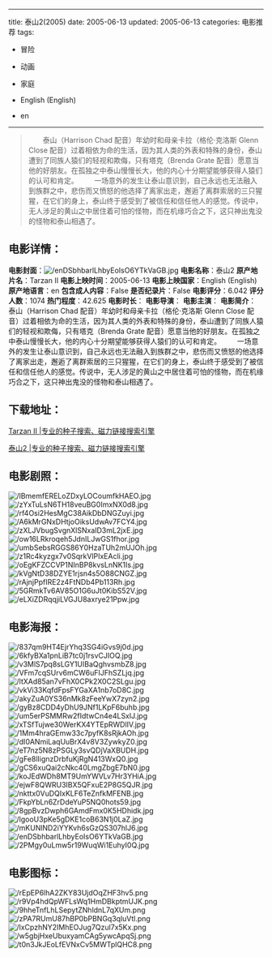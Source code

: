 
---
title: 泰山2(2005)
date: 2005-06-13
updated: 2005-06-13
categories: 电影推荐
tags:
- 冒险
- 动画
- 家庭

- English (English)
- en
---


> 　　泰山（Harrison Chad 配音）年幼时和母亲卡拉（格伦·克洛斯 Glenn Close 配音）过着相依为命的生活，因为其人类的外表和特殊的身份，泰山遭到了同族人猿们的轻视和欺侮，只有塔克（Brenda Grate 配音）愿意当他的好朋友。在孤独之中泰山慢慢长大，他的内心十分期望能够获得人猿们的认可和肯定。  　　一场意外的发生让泰山意识到，自己永远也无法融入到族群之中，悲伤而又愤怒的他选择了离家出走，邂逅了离群索居的三只猩猩，在它们的身上，泰山终于感受到了被信任和信任他人的感觉。传说中，无人涉足的黄山之中居住着可怕的怪物，而在机缘巧合之下，这只神出鬼没的怪物和泰山相遇了。

## **电影详情**：

**电影封面**：<img src="https://image.tmdb.org/t/p/w200/enDSbhbarlLhbyEoIsO6YTkVaGB.jpg" alt="/enDSbhbarlLhbyEoIsO6YTkVaGB.jpg" title="/enDSbhbarlLhbyEoIsO6YTkVaGB.jpg">
**电影名称**：泰山2
**原产地片名**：Tarzan II
**电影上映时间**：2005-06-13
**电影上映国家**：English (English)
**原产地语言**：en
**包含成人内容**：False
**是否纪录片**：False
**电影评分**：6.042
**评分人数**：1074
**热门程度**：42.625
**电影时长**：
**电影导演**：
**电影主演**：
**电影简介**：　　泰山（Harrison Chad 配音）年幼时和母亲卡拉（格伦·克洛斯 Glenn Close 配音）过着相依为命的生活，因为其人类的外表和特殊的身份，泰山遭到了同族人猿们的轻视和欺侮，只有塔克（Brenda Grate 配音）愿意当他的好朋友。在孤独之中泰山慢慢长大，他的内心十分期望能够获得人猿们的认可和肯定。  　　一场意外的发生让泰山意识到，自己永远也无法融入到族群之中，悲伤而又愤怒的他选择了离家出走，邂逅了离群索居的三只猩猩，在它们的身上，泰山终于感受到了被信任和信任他人的感觉。传说中，无人涉足的黄山之中居住着可怕的怪物，而在机缘巧合之下，这只神出鬼没的怪物和泰山相遇了。

## **下载地址**：
[Tarzan II |专业的种子搜索、磁力链接搜索引擎](https://movie.amd794.com:2083/?search=Tarzan%20II&ordering=&mode=match_phrase&page_size=10&page=1)

[泰山2 |专业的种子搜索、磁力链接搜索引擎](https://movie.amd794.com:2083/?search=%E6%B3%B0%E5%B1%B12&ordering=&mode=match_phrase&page_size=10&page=1)
 

## **电影剧照**：
<img src="https://image.tmdb.org/t/p/original/lBmemfERELoZDxyLOCoumfkHAEO.jpg" alt="/lBmemfERELoZDxyLOCoumfkHAEO.jpg" title="/lBmemfERELoZDxyLOCoumfkHAEO.jpg"><img src="https://image.tmdb.org/t/p/original/zYxTuLsN6TH18veuBG0ImxNX0d8.jpg" alt="/zYxTuLsN6TH18veuBG0ImxNX0d8.jpg" title="/zYxTuLsN6TH18veuBG0ImxNX0d8.jpg"><img src="https://image.tmdb.org/t/p/original/rf4Osi2HesMgC38AikDbDNGZuyi.jpg" alt="/rf4Osi2HesMgC38AikDbDNGZuyi.jpg" title="/rf4Osi2HesMgC38AikDbDNGZuyi.jpg"><img src="https://image.tmdb.org/t/p/original/A6kMrGNxDHtjoOiksUdwAv7FCY4.jpg" alt="/A6kMrGNxDHtjoOiksUdwAv7FCY4.jpg" title="/A6kMrGNxDHtjoOiksUdwAv7FCY4.jpg"><img src="https://image.tmdb.org/t/p/original/zXLJVbugSvgnXlSNxaID3mL2jxE.jpg" alt="/zXLJVbugSvgnXlSNxaID3mL2jxE.jpg" title="/zXLJVbugSvgnXlSNxaID3mL2jxE.jpg"><img src="https://image.tmdb.org/t/p/original/ow16LRkroqeh5JdnILJwGS1fhor.jpg" alt="/ow16LRkroqeh5JdnILJwGS1fhor.jpg" title="/ow16LRkroqeh5JdnILJwGS1fhor.jpg"><img src="https://image.tmdb.org/t/p/original/umbSebsRGGS86Y0HzaTUh2mUJOh.jpg" alt="/umbSebsRGGS86Y0HzaTUh2mUJOh.jpg" title="/umbSebsRGGS86Y0HzaTUh2mUJOh.jpg"><img src="https://image.tmdb.org/t/p/original/z1Rc4kyzgx7v0SqrkVlPIxEAcli.jpg" alt="/z1Rc4kyzgx7v0SqrkVlPIxEAcli.jpg" title="/z1Rc4kyzgx7v0SqrkVlPIxEAcli.jpg"><img src="https://image.tmdb.org/t/p/original/oEgKFZCCVP1NInBP8kvsLnNK1Is.jpg" alt="/oEgKFZCCVP1NInBP8kvsLnNK1Is.jpg" title="/oEgKFZCCVP1NInBP8kvsLnNK1Is.jpg"><img src="https://image.tmdb.org/t/p/original/kVgNtD38DZYE1rjsn4s5O88CNGZ.jpg" alt="/kVgNtD38DZYE1rjsn4s5O88CNGZ.jpg" title="/kVgNtD38DZYE1rjsn4s5O88CNGZ.jpg"><img src="https://image.tmdb.org/t/p/original/rAjnjPpfIRE2z4FtNDb4Pb113Rh.jpg" alt="/rAjnjPpfIRE2z4FtNDb4Pb113Rh.jpg" title="/rAjnjPpfIRE2z4FtNDb4Pb113Rh.jpg"><img src="https://image.tmdb.org/t/p/original/5GRmkTv6AV85O1G6uJt0KibS52V.jpg" alt="/5GRmkTv6AV85O1G6uJt0KibS52V.jpg" title="/5GRmkTv6AV85O1G6uJt0KibS52V.jpg"><img src="https://image.tmdb.org/t/p/original/eLXiZDRqqjiLVGJU8axrye21Ppw.jpg" alt="/eLXiZDRqqjiLVGJU8axrye21Ppw.jpg" title="/eLXiZDRqqjiLVGJU8axrye21Ppw.jpg">

## **电影海报**：
<img src="https://image.tmdb.org/t/p/original/837qm9HT4EjrYhq3SG4iGvs9j0d.jpg" alt="/837qm9HT4EjrYhq3SG4iGvs9j0d.jpg" title="/837qm9HT4EjrYhq3SG4iGvs9j0d.jpg"><img src="https://image.tmdb.org/t/p/original/6kfyBXa1pnLiB7tc0j1rsvCJIOQ.jpg" alt="/6kfyBXa1pnLiB7tc0j1rsvCJIOQ.jpg" title="/6kfyBXa1pnLiB7tc0j1rsvCJIOQ.jpg"><img src="https://image.tmdb.org/t/p/original/v3MlS7pq8sLGY1UIBaQghvsmbZ8.jpg" alt="/v3MlS7pq8sLGY1UIBaQghvsmbZ8.jpg" title="/v3MlS7pq8sLGY1UIBaQghvsmbZ8.jpg"><img src="https://image.tmdb.org/t/p/original/VFm7cqSUrv6mCW6uFIJFhSZLjq.jpg" alt="/VFm7cqSUrv6mCW6uFIJFhSZLjq.jpg" title="/VFm7cqSUrv6mCW6uFIJFhSZLjq.jpg"><img src="https://image.tmdb.org/t/p/original/ltXAd85an7vFhX0CPk2X0C2SLgu.jpg" alt="/ltXAd85an7vFhX0CPk2X0C2SLgu.jpg" title="/ltXAd85an7vFhX0CPk2X0C2SLgu.jpg"><img src="https://image.tmdb.org/t/p/original/vkVi33KqfdFpsFYGaXA1nb7oD8C.jpg" alt="/vkVi33KqfdFpsFYGaXA1nb7oD8C.jpg" title="/vkVi33KqfdFpsFYGaXA1nb7oD8C.jpg"><img src="https://image.tmdb.org/t/p/original/akyZuA0YS36nMk8zFeeYwX7zyn2.jpg" alt="/akyZuA0YS36nMk8zFeeYwX7zyn2.jpg" title="/akyZuA0YS36nMk8zFeeYwX7zyn2.jpg"><img src="https://image.tmdb.org/t/p/original/gyBz8CDD4yDhU9JNf1LKpF6buhb.jpg" alt="/gyBz8CDD4yDhU9JNf1LKpF6buhb.jpg" title="/gyBz8CDD4yDhU9JNf1LKpF6buhb.jpg"><img src="https://image.tmdb.org/t/p/original/um5erPSMMRw2fIdtwCn4e4LSxlJ.jpg" alt="/um5erPSMMRw2fIdtwCn4e4LSxlJ.jpg" title="/um5erPSMMRw2fIdtwCn4e4LSxlJ.jpg"><img src="https://image.tmdb.org/t/p/original/xTSfTujwe30WerKX4YTEpRWDlIV.jpg" alt="/xTSfTujwe30WerKX4YTEpRWDlIV.jpg" title="/xTSfTujwe30WerKX4YTEpRWDlIV.jpg"><img src="https://image.tmdb.org/t/p/original/1Mm4hraGEmw33c7pyfK8sRjkAOh.jpg" alt="/1Mm4hraGEmw33c7pyfK8sRjkAOh.jpg" title="/1Mm4hraGEmw33c7pyfK8sRjkAOh.jpg"><img src="https://image.tmdb.org/t/p/original/dI0ANmiLaqUuBrX4v8V3ZywkyZ0.jpg" alt="/dI0ANmiLaqUuBrX4v8V3ZywkyZ0.jpg" title="/dI0ANmiLaqUuBrX4v8V3ZywkyZ0.jpg"><img src="https://image.tmdb.org/t/p/original/eT7nz5N8zPSGLy3svQDjVaXBUDH.jpg" alt="/eT7nz5N8zPSGLy3svQDjVaXBUDH.jpg" title="/eT7nz5N8zPSGLy3svQDjVaXBUDH.jpg"><img src="https://image.tmdb.org/t/p/original/gFe8lIignzDrbfuKjRgN413WxQ0.jpg" alt="/gFe8lIignzDrbfuKjRgN413WxQ0.jpg" title="/gFe8lIignzDrbfuKjRgN413WxQ0.jpg"><img src="https://image.tmdb.org/t/p/original/gCS6xuQai2cNkc40LmgZbgE7bN0.jpg" alt="/gCS6xuQai2cNkc40LmgZbgE7bN0.jpg" title="/gCS6xuQai2cNkc40LmgZbgE7bN0.jpg"><img src="https://image.tmdb.org/t/p/original/koJEdWDh8MT9UmYWVLv7Hr3YHiA.jpg" alt="/koJEdWDh8MT9UmYWVLv7Hr3YHiA.jpg" title="/koJEdWDh8MT9UmYWVLv7Hr3YHiA.jpg"><img src="https://image.tmdb.org/t/p/original/ejwF8QWRU3IBX5QFxuE2P8G5QJR.jpg" alt="/ejwF8QWRU3IBX5QFxuE2P8G5QJR.jpg" title="/ejwF8QWRU3IBX5QFxuE2P8G5QJR.jpg"><img src="https://image.tmdb.org/t/p/original/nkttx0VuDQIxKLF6TeZnfkMFENB.jpg" alt="/nkttx0VuDQIxKLF6TeZnfkMFENB.jpg" title="/nkttx0VuDQIxKLF6TeZnfkMFENB.jpg"><img src="https://image.tmdb.org/t/p/original/FkpYbLn6ZrDdeYuP5NQ0hots59.jpg" alt="/FkpYbLn6ZrDdeYuP5NQ0hots59.jpg" title="/FkpYbLn6ZrDdeYuP5NQ0hots59.jpg"><img src="https://image.tmdb.org/t/p/original/8gpBvzDwph6GAmdFmx0K5HDhidk.jpg" alt="/8gpBvzDwph6GAmdFmx0K5HDhidk.jpg" title="/8gpBvzDwph6GAmdFmx0K5HDhidk.jpg"><img src="https://image.tmdb.org/t/p/original/lgooU3pKe5gDKE1coB63N1j0LaZ.jpg" alt="/lgooU3pKe5gDKE1coB63N1j0LaZ.jpg" title="/lgooU3pKe5gDKE1coB63N1j0LaZ.jpg"><img src="https://image.tmdb.org/t/p/original/mKUNlND2iYYKvh6sGzQS307hlJ6.jpg" alt="/mKUNlND2iYYKvh6sGzQS307hlJ6.jpg" title="/mKUNlND2iYYKvh6sGzQS307hlJ6.jpg"><img src="https://image.tmdb.org/t/p/original/enDSbhbarlLhbyEoIsO6YTkVaGB.jpg" alt="/enDSbhbarlLhbyEoIsO6YTkVaGB.jpg" title="/enDSbhbarlLhbyEoIsO6YTkVaGB.jpg"><img src="https://image.tmdb.org/t/p/original/2PMgy0uLmw5r19WuqWi1EuhyI0Q.jpg" alt="/2PMgy0uLmw5r19WuqWi1EuhyI0Q.jpg" title="/2PMgy0uLmw5r19WuqWi1EuhyI0Q.jpg">

## **电影图标**：
<img src="https://image.tmdb.org/t/p/original/rEpEP6lhA2ZKY83UjdOqZHF3hv5.png" alt="/rEpEP6lhA2ZKY83UjdOqZHF3hv5.png" title="/rEpEP6lhA2ZKY83UjdOqZHF3hv5.png"><img src="https://image.tmdb.org/t/p/original/r9Vp4hdQpWFLsWq1HmDBkptmUJK.png" alt="/r9Vp4hdQpWFLsWq1HmDBkptmUJK.png" title="/r9Vp4hdQpWFLsWq1HmDBkptmUJK.png"><img src="https://image.tmdb.org/t/p/original/9hheTnfLhLSepytZNhldnL7qXUm.png" alt="/9hheTnfLhLSepytZNhldnL7qXUm.png" title="/9hheTnfLhLSepytZNhldnL7qXUm.png"><img src="https://image.tmdb.org/t/p/original/zPA7RUmU87hBP0bPBNGq3qluVtl.png" alt="/zPA7RUmU87hBP0bPBNGq3qluVtl.png" title="/zPA7RUmU87hBP0bPBNGq3qluVtl.png"><img src="https://image.tmdb.org/t/p/original/lxCpzhNY2IMhEOJug7Qzul7x5Kx.png" alt="/lxCpzhNY2IMhEOJug7Qzul7x5Kx.png" title="/lxCpzhNY2IMhEOJug7Qzul7x5Kx.png"><img src="https://image.tmdb.org/t/p/original/w5gbjHxeUbuxyamCAg5ywcApqSj.png" alt="/w5gbjHxeUbuxyamCAg5ywcApqSj.png" title="/w5gbjHxeUbuxyamCAg5ywcApqSj.png"><img src="https://image.tmdb.org/t/p/original/t0n3JkJEoLfEVNxCv5MWTplQHC8.png" alt="/t0n3JkJEoLfEVNxCv5MWTplQHC8.png" title="/t0n3JkJEoLfEVNxCv5MWTplQHC8.png">
